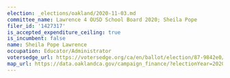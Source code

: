 ```yaml
---
election: _elections/oakland/2020-11-03.md
committee_name: Lawrence 4 OUSD School Board 2020; Sheila Pope
filer_id: '1427317'
is_accepted_expenditure_ceiling: true
is_incumbent: false
name: Sheila Pope Lawrence
occupation: Educator/Administrator
votersedge_url: https://votersedge.org/ca/en/ballot/election/87-9842e0/address/null/zip/94610/contests/contest/21297/candidate/151504?date=2020-11-03
map_url: https://data.oaklandca.gov/campaign_finance/?electionYear=2020&candidates=COAK-154944&since=2019-01-01&until=2020-10-23
---
```

